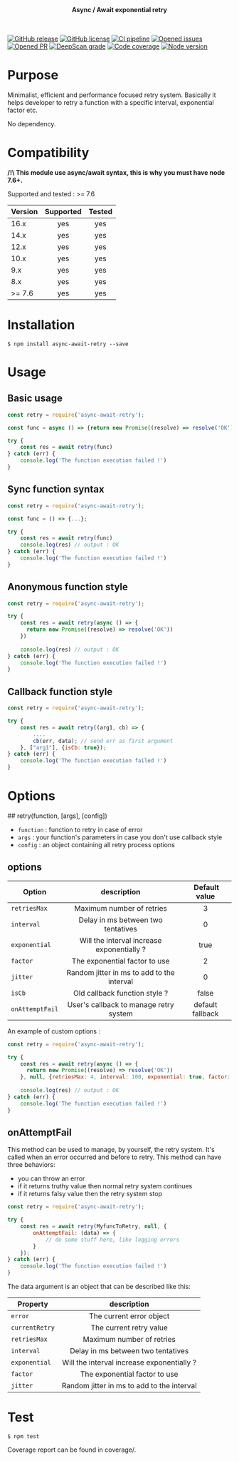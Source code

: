 <div align="center">
<b>Async / Await exponential retry</b><br/>
<br/><br/>
</div>

[![GitHub release](https://img.shields.io/npm/v/async-await-retry.svg)](https://github.com/VoodooTeam/async-await-retry/releases/)
[![GitHub license](https://img.shields.io/github/license/VoodooTeam/async-await-retry.svg)](https://github.com/VoodooTeam/async-await-retry/blob/master/LICENSE)
[![CI pipeline](https://github.com/VoodooTeam/async-await-retry/workflows/Node.js%20CI/badge.svg)](https://github.com/VoodooTeam/async-await-retry/actions?query=workflow%3A%22Node.js+CI%22)
[![Opened issues](https://img.shields.io/github/issues-raw/VoodooTeam/async-await-retry.svg)](https://github.com/VoodooTeam/async-await-retry/issues)
[![Opened PR](https://img.shields.io/github/issues-pr-raw/VoodooTeam/async-await-retry.svg)](https://github.com/VoodooTeam/async-await-retry/pulls)
[![DeepScan grade](https://deepscan.io/api/teams/12068/projects/15025/branches/292974/badge/grade.svg)](https://deepscan.io/dashboard#view=project&tid=12068&pid=15025&bid=292974)
[![Code coverage](https://codecov.io/gh/VoodooTeam/async-await-retry/branch/master/graph/badge.svg)](https://codecov.io/gh/VoodooTeam/async-await-retry)
[![Node version](https://img.shields.io/node/v-lts/async-await-retry.svg)](https://github.com/VoodooTeam/async-await-retry)


# Purpose

Minimalist, efficient and performance focused retry system.
Basically it helps developer to retry a function with a specific interval, exponential factor etc.

No dependency.

# Compatibility

**/!\ This module use async/await syntax, this is why you must have node 7.6+.**

Supported and tested : >= 7.6

| Version       | Supported     | Tested         |
| ------------- |:-------------:|:--------------:|
| 16.x          | yes           | yes            |
| 14.x          | yes           | yes            |
| 12.x          | yes           | yes            |
| 10.x          | yes           | yes            |
| 9.x           | yes           | yes            |
| 8.x           | yes           | yes            |
| >= 7.6        | yes           | yes            |

# Installation

```console
$ npm install async-await-retry --save
```

# Usage

## Basic usage
```javascript
const retry = require('async-await-retry');

const func = async () => {return new Promise((resolve) => resolve('OK'))};

try {
    const res = await retry(func)
} catch (err) {
    console.log('The function execution failed !')
}
```

## Sync function syntax
```javascript
const retry = require('async-await-retry');

const func = () => {...};

try {
    const res = await retry(func)
    console.log(res) // output : OK
} catch (err) {
    console.log('The function execution failed !')
}
```

## Anonymous function style
```javascript
const retry = require('async-await-retry');

try {
    const res = await retry(async () => {
      return new Promise((resolve) => resolve('OK'))
    })
    
    console.log(res) // output : OK
} catch (err) {
    console.log('The function execution failed !')
}
```

## Callback function style
```javascript
const retry = require('async-await-retry');

try {
    const res = await retry((arg1, cb) => {
        ....
        cb(err, data); // send err as first argument
    }, ["arg1"], {isCb: true});
} catch (err) {
    console.log('The function execution failed !')
}
```

# Options

## retry(function, [args], [config])

* `function` : function to retry in case of error
* `args` : your function's parameters in case you don't use callback style
* `config` : an object containing all retry process options

## options

| Option          | description                                | Default value    |
| --------------- |:------------------------------------------:|:----------------:|
| `retriesMax`    | Maximum number of retries                  | 3                |
| `interval`      | Delay in ms between two tentatives         | 0                |
| `exponential`   | Will the interval increase exponentially ? | true             |
| `factor`        | The exponential factor to use              | 2                |
| `jitter`        | Random jitter in ms to add to the interval | 0                |
| `isCb`          | Old callback function style ?              | false            |
| `onAttemptFail` | User's callback to manage retry system     | default fallback |


An example of custom options :
```javascript
const retry = require('async-await-retry');

try {
    const res = await retry(async () => {
      return new Promise((resolve) => resolve('OK'))
    }, null, {retriesMax: 4, interval: 100, exponential: true, factor: 3, jitter: 100})
    
    console.log(res) // output : OK
} catch (err) {
    console.log('The function execution failed !')
}
```

## onAttemptFail
This method can be used to manage, by yourself, the retry system.
It's called when an error occurred and before to retry.
This method can have three behaviors:
- you can throw an error
- if it returns truthy value then normal retry system continues
- if it returns falsy value then the retry system stop

```javascript
const retry = require('async-await-retry');

try {
    const res = await retry(MyfuncToRetry, null, {
        onAttemptFail: (data) => {
            // do some stuff here, like logging errors
        }
    });
} catch (err) {
    console.log('The function execution failed !')
}
```

The data argument is an object that can be described like this:

| Property        | description                                |
| --------------- |:------------------------------------------:|
| `error`         | The current error object                   |
| `currentRetry`  | The current retry value                    |
| `retriesMax`    | Maximum number of retries                  |
| `interval`      | Delay in ms between two tentatives         |
| `exponential`   | Will the interval increase exponentially ? |
| `factor`        | The exponential factor to use              |
| `jitter`        | Random jitter in ms to add to the interval |

# Test

```console
$ npm test
```

Coverage report can be found in coverage/.
